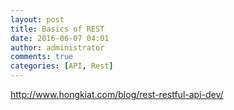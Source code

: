 ```yaml
---
layout: post
title: Basics of REST
date: 2016-06-07 04:01
author: administrator
comments: true
categories: [API, Rest]
---
```

http://www.hongkiat.com/blog/rest-restful-api-dev/
